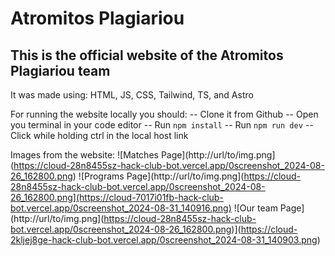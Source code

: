 # Atromitos Plagiariou

## This is the official website of the Atromitos Plagiariou team

It was made using: HTML, JS, CSS, Tailwind, TS, and Astro

For running the website locally you should:
-- Clone it from Github
-- Open you terminal in your code editor
-- Run ```npm install```
-- Run ```npm run dev```
-- Click while holding ctrl in the local host link


Images from the website:
![Matches Page](http://url/to/img.png](https://cloud-28n8455sz-hack-club-bot.vercel.app/0screenshot_2024-08-26_162800.png)
![Programs Page](http://url/to/img.png](https://cloud-28n8455sz-hack-club-bot.vercel.app/0screenshot_2024-08-26_162800.png](https://cloud-7017i01fb-hack-club-bot.vercel.app/0screenshot_2024-08-31_140916.png)
![Our team Page](http://url/to/img.png](https://cloud-28n8455sz-hack-club-bot.vercel.app/0screenshot_2024-08-26_162800.png)](https://cloud-2kljej8ge-hack-club-bot.vercel.app/0screenshot_2024-08-31_140903.png)
